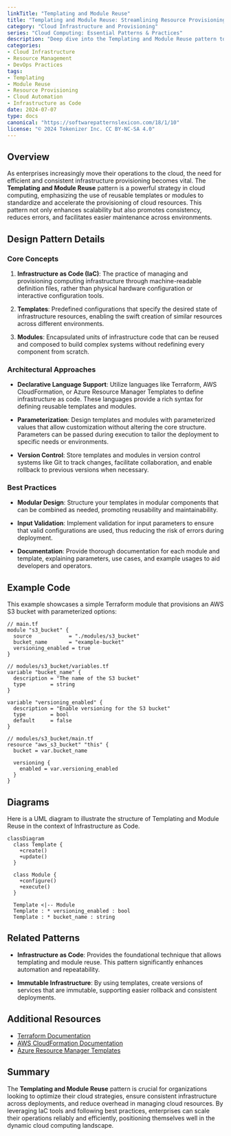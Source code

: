 ```yaml
---
linkTitle: "Templating and Module Reuse"
title: "Templating and Module Reuse: Streamlining Resource Provisioning"
category: "Cloud Infrastructure and Provisioning"
series: "Cloud Computing: Essential Patterns & Practices"
description: "Deep dive into the Templating and Module Reuse pattern to standardize resource provisioning and enhance scalability in cloud environments."
categories:
- Cloud Infrastructure
- Resource Management
- DevOps Practices
tags:
- Templating
- Module Reuse
- Resource Provisioning
- Cloud Automation
- Infrastructure as Code
date: 2024-07-07
type: docs
canonical: "https://softwarepatternslexicon.com/18/1/10"
license: "© 2024 Tokenizer Inc. CC BY-NC-SA 4.0"
---
```


## Overview

As enterprises increasingly move their operations to the cloud, the need for efficient and consistent infrastructure provisioning becomes vital. The **Templating and Module Reuse** pattern is a powerful strategy in cloud computing, emphasizing the use of reusable templates or modules to standardize and accelerate the provisioning of cloud resources. This pattern not only enhances scalability but also promotes consistency, reduces errors, and facilitates easier maintenance across environments.

## Design Pattern Details

### Core Concepts

1. **Infrastructure as Code (IaC)**: The practice of managing and provisioning computing infrastructure through machine-readable definition files, rather than physical hardware configuration or interactive configuration tools.

2. **Templates**: Predefined configurations that specify the desired state of infrastructure resources, enabling the swift creation of similar resources across different environments.

3. **Modules**: Encapsulated units of infrastructure code that can be reused and composed to build complex systems without redefining every component from scratch.

### Architectural Approaches

- **Declarative Language Support**: Utilize languages like Terraform, AWS CloudFormation, or Azure Resource Manager Templates to define infrastructure as code. These languages provide a rich syntax for defining reusable templates and modules.

- **Parameterization**: Design templates and modules with parameterized values that allow customization without altering the core structure. Parameters can be passed during execution to tailor the deployment to specific needs or environments.

- **Version Control**: Store templates and modules in version control systems like Git to track changes, facilitate collaboration, and enable rollback to previous versions when necessary.

### Best Practices

- **Modular Design**: Structure your templates in modular components that can be combined as needed, promoting reusability and maintainability.

- **Input Validation**: Implement validation for input parameters to ensure that valid configurations are used, thus reducing the risk of errors during deployment.

- **Documentation**: Provide thorough documentation for each module and template, explaining parameters, use cases, and example usages to aid developers and operators.

## Example Code

This example showcases a simple Terraform module that provisions an AWS S3 bucket with parameterized options:

```hcl
// main.tf
module "s3_bucket" {
  source            = "./modules/s3_bucket"
  bucket_name       = "example-bucket"
  versioning_enabled = true
}

// modules/s3_bucket/variables.tf
variable "bucket_name" {
  description = "The name of the S3 bucket"
  type        = string
}

variable "versioning_enabled" {
  description = "Enable versioning for the S3 bucket"
  type        = bool
  default     = false
}

// modules/s3_bucket/main.tf
resource "aws_s3_bucket" "this" {
  bucket = var.bucket_name

  versioning {
    enabled = var.versioning_enabled
  }
}
```

## Diagrams

Here is a UML diagram to illustrate the structure of Templating and Module Reuse in the context of Infrastructure as Code.

```mermaid
classDiagram
  class Template {
    +create()
    +update()
  }

  class Module {
    +configure()
    +execute()
  }

  Template <|-- Module
  Template : * versioning_enabled : bool
  Template : * bucket_name : string
```

## Related Patterns

- **Infrastructure as Code**: Provides the foundational technique that allows templating and module reuse. This pattern significantly enhances automation and repeatability.

- **Immutable Infrastructure**: By using templates, create versions of services that are immutable, supporting easier rollback and consistent deployments.

## Additional Resources

- [Terraform Documentation](https://www.terraform.io/docs/)
- [AWS CloudFormation Documentation](https://docs.aws.amazon.com/AWSCloudFormation/latest/UserGuide/Welcome.html)
- [Azure Resource Manager Templates](https://docs.microsoft.com/en-us/azure/azure-resource-manager/templates/)

## Summary

The **Templating and Module Reuse** pattern is crucial for organizations looking to optimize their cloud strategies, ensure consistent infrastructure across deployments, and reduce overhead in managing cloud resources. By leveraging IaC tools and following best practices, enterprises can scale their operations reliably and efficiently, positioning themselves well in the dynamic cloud computing landscape.
